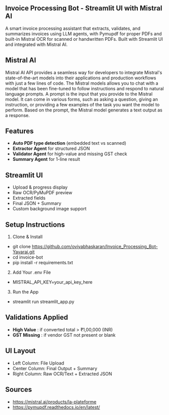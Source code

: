 ## Invoice Processing Bot - Streamlit UI with Mistral AI

A smart invoice processing assistant that extracts, validates, and summarizes invoices using LLM agents, with Pymupdf for proper PDFs and built-in Mistral OCR for scanned or handwritten PDFs. Built with Streamlit UI and integrated with Mistral AI.

## Mistral AI

Mistral AI API provides a seamless way for developers to integrate Mistral's state-of-the-art models into their applications and production workflows with just a few lines of code. The Mistral models allows you to chat with a model that has been fine-tuned to follow instructions and respond to natural language prompts. A prompt is the input that you provide to the Mistral model. It can come in various forms, such as asking a question, giving an instruction, or providing a few examples of the task you want the model to perform. Based on the prompt, the Mistral model generates a text output as a response.

## Features

- **Auto PDF type detection** (embedded text vs scanned)
- **Extractor Agent** for structured JSON
- **Validator Agent** for high-value and missing GST check
- **Summary Agent** for 1-line result

## Streamlit UI

- Upload & progress display
- Raw OCR/PyMuPDF preview
- Extracted fields
- Final JSON + Summary
- Custom background image support

## Setup Instructions

1. Clone & Install

- git clone https://github.com/oviyabhaskaran/Invoice_Processing_Bot-Yavarai.git
- cd invoice-bot
- pip install -r requirements.txt

2. Add Your .env File

- MISTRAL_API_KEY=your_api_key_here

3. Run the App

- streamlit run streamlit_app.py

## Validations Applied

- **High Value** : if converted total > ₹1,00,000 (INR)
- **GST Missing** : if vendor GST not present or blank

## UI Layout

- Left Column: File Upload
- Center Column: Final Output + Summary
- Right Column: Raw OCR/Text + Extracted JSON

## Sources

- https://mistral.ai/products/la-plateforme
- https://pymupdf.readthedocs.io/en/latest/
